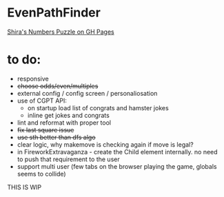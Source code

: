 # EvenPathFinder

[Shira's Numbers Puzzle on GH Pages](https://oferguez.github.io/EvenPathFinder/)

# to do:

* responsive
* ~~choose odds/even/multiples~~
* external config / config screen / personaliosation 
* use of CGPT API:
  - on startup load list of congrats and hamster jokes
  - inline get jokes and congrats
* lint and reformat with proper tool
* ~~fix last square issue~~
* ~~use sth better than dfs algo~~
* clear logic, why makemove is checking again if move is legal?
* in FireworkExtravaganza - create the Child element internally. no need to push that requirement to the user 
* support multi user (few tabs on the browser playing the game, globals seems to collide)

THIS IS WIP
